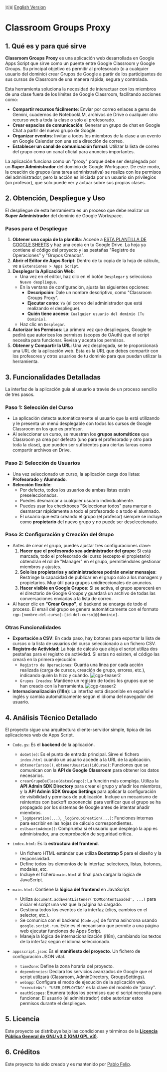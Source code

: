 🇬🇧 [English Version](README.en.md)

# Classroom Groups Proxy

## 1. Qué es y para qué sirve

**Classroom Groups Proxy** es una aplicación web desarrollada en Google Apps Script que sirve como un puente entre Google Classroom y Google Groups. Su principal objetivo es permitir al profesorado (o a cualquier usuario del dominio) crear Grupos de Google a partir de los participantes de sus cursos de Classroom de una manera rápida, segura y controlada.

Esta herramienta soluciona la necesidad de interactuar con los miembros de una clase fuera de los límites de Google Classroom, facilitando acciones como:

*   **Compartir recursos fácilmente**: Enviar por correo enlaces a gems de Gemini, cuadernos de NotebookLM, archivos de Drive o cualquier otro recurso web a toda la clase o solo al profesorado.
*   **Crear espacios de comunicación**: Generar un grupo de chat en Google Chat a partir del nuevo grupo de Google.
*   **Organizar eventos**: Invitar a todos los miembros de la clase a un evento en Google Calendar con una sola dirección de correo.
*   **Establecer un canal de comunicación formal**: Utilizar la lista de correo del grupo como un canal oficial para anuncios importantes.

La aplicación funciona como un "proxy" porque debe ser desplegada por un **Super Administrador** del dominio de Google Workspace. De este modo, la creación de grupos (una tarea administrativa) se realiza con los permisos del administrador, pero la acción es iniciada por un usuario sin privilegios (un profesor), que solo puede ver y actuar sobre sus propias clases.

## 2. Obtención, Despliegue y Uso

El despliegue de esta herramienta es un proceso que debe realizar un **Super Administrador** del dominio de Google Workspace.

### Pasos para el Despliegue

1.  **Obtener una copia de la plantilla**: Accede a [ESTA PLANTILLA DE GOOGLE SHEETS](https://docs.google.com/spreadsheets/d/{ID_ARCHIVO}/copy) y haz una copia en tu Google Drive. La hoja ya contiene el código del proyecto y las pestañas "Registro de Operaciones" y "Grupos Creados".
2.  **Abrir el Editor de Apps Script**: Dentro de tu copia de la hoja de cálculo, ve a `Extensiones > Apps Script`.
3.  **Desplegar la Aplicación Web**:
    *   Una vez en el editor, haz clic en el botón `Desplegar` y selecciona `Nuevo despliegue`.
    *   En la ventana de configuración, ajusta las siguientes opciones:
        *   **Descripción**: Dale un nombre descriptivo, como "Classroom Groups Proxy".
        *   **Ejecutar como**: `Yo` (el correo del administrador que está realizando el despliegue).
        *   **Quién tiene acceso**: `Cualquier usuario del dominio [Tu Dominio]`.
    *   Haz clic en `Desplegar`.
5.  **Autorizar los Permisos**: La primera vez que despliegues, Google te pedirá que autorices los permisos (scopes de OAuth) que el script necesita para funcionar. Revisa y acepta los permisos.
6.  **Obtener y Compartir la URL**: Una vez desplegada, se te proporcionará una URL de la aplicación web. Esta es la URL que debes compartir con los profesores y otros usuarios de tu dominio para que puedan utilizar la herramienta.

## 3. Funcionalidades Detalladas

La interfaz de la aplicación guía al usuario a través de un proceso sencillo de tres pasos.

### Paso 1: Selección del Curso

*   La aplicación detecta automáticamente el usuario que la está utilizando y le presenta un menú desplegable con todos los cursos de Google Classroom en los que es profesor.
*   Al seleccionar un curso, se muestran los **grupos automáticos** que Classroom ya crea por defecto (uno para el profesorado y otro para toda la clase), que pueden ser suficientes para ciertas tareas como compartir archivos en Drive.

### Paso 2: Selección de Usuarios

*   Una vez seleccionado un curso, la aplicación carga dos listas: **Profesorado** y **Alumnado**.
*   **Selección flexible**:
    *   Por defecto, todos los usuarios de ambas listas están preseleccionados.
    *   Puedes desmarcar a cualquier usuario individualmente.
    *   Puedes usar los checkboxes "Seleccionar todos" para marcar o desmarcar rápidamente a todo el profesorado o a todo el alumnado.
    *   El usuario que está creando el grupo (el profesor) siempre se incluye como **propietario** del nuevo grupo y no puede ser deseleccionado.

### Paso 3: Configuración y Creación del Grupo

*   Antes de crear el grupo, puedes ajustar tres configuraciones clave:
    1.  **Hacer que el profesorado sea administrador del grupo**: Si está marcada, todo el profesorado del curso (excepto el propietario) obtendrán el rol de "Manager" en el grupo, permitiéndoles gestionar miembros y ajustes.
    2.  **Solo los propietarios y administradores podrán enviar mensajes**: Restringe la capacidad de publicar en el grupo solo a los managers y propietarios. Muy útil para grupos unidireccionales de anuncios.
    3.  **Hacer visible en Google Grupos**: Si se activa, el grupo aparecerá en el directorio de Google Groups y guardará un archivo de todas las conversaciones enviadas a la lista de correo.
*   Al hacer clic en **"Crear Grupo"**, el backend se encarga de todo el proceso. El email del grupo se genera automáticamente con el formato `cgp-[nombre-del-curso]-[id-del-curso]@[dominio]`.

### Otras Funcionalidades

*   **Exportación a CSV**: En cada paso, hay botones para exportar la lista de cursos o la lista de usuarios del curso seleccionado a un fichero CSV.
*   **Registro de Actividad**: La hoja de cálculo que aloja el script utiliza dos pestañas para el registro de actividad. Si estas no existen, el código las creará en la primera ejecución:
    *   `Registro de Operaciones`: Guarda una línea por cada acción realizada (carga de cursos, creación de grupo, errores, etc.), indicando quién la hizo y cuándo.
      ![cgp-teaser2](readme-files/cgp-teaser2.png)
    *   `Grupos Creados`: Mantiene un registro de todos los grupos que se han creado con la herramienta.
      ![cgp-teaser2](readme-files/cgp-teaser2.png)
*   **Internacionalización (i18n)**: La interfaz está disponible en español e inglés y cambia automáticamente según el idioma del navegador del usuario.

## 4. Análisis Técnico Detallado

El proyecto sigue una arquitectura cliente-servidor simple, típica de las aplicaciones web de Apps Script.

*   `Code.gs`: Es el **backend** de la aplicación.
    *   `doGet(e)`: Es el punto de entrada principal. Sirve el fichero `index.html` cuando un usuario accede a la URL de la aplicación.
    *   `obtenerCursos()`, `obtenerUsuarios(idCurso)`: Funciones que se comunican con la **API de Google Classroom** para obtener los datos necesarios.
    *   `crearGrupoDeClase(datosGrupo)`: La función más compleja. Utiliza la **API Admin SDK Directory** para crear el grupo y añadir los miembros, y la **API Admin SDK Groups Settings** para aplicar la configuración de visibilidad y permisos de publicación. Incluye un mecanismo de reintentos con backoff exponencial para verificar que el grupo se ha propagado por los sistemas de Google antes de intentar añadir miembros.
    *   `_logOperation(...)`, `_logGroupCreation(...)`: Funciones internas para escribir en las hojas de cálculo correspondientes.
    *   `esUsuarioAdmin()`: Comprueba si el usuario que desplegó la app es administrador, una comprobación de seguridad crítica.

*   `index.html`: Es la **estructura del frontend**.
    *   Un fichero HTML estándar que utiliza **Bootstrap 5** para el diseño y la responsividad.
    *   Define todos los elementos de la interfaz: selectores, listas, botones, modales, etc.
    *   Incluye el fichero `main.html` al final para cargar la lógica de JavaScript.

*   `main.html`: Contiene la **lógica del frontend** en JavaScript.
    *   Utiliza `document.addEventListener('DOMContentLoaded', ...)` para iniciar el script una vez que la página ha cargado.
    *   Gestiona todos los eventos de la interfaz (clics, cambios en el selector, etc.).
    *   Se comunica con el backend (`Code.gs`) de forma asíncrona usando `google.script.run`. Este es el mecanismo que permite a una página web ejecutar funciones de Apps Script.
    *   Maneja la lógica de internacionalización (i18n), cambiando los textos de la interfaz según el idioma seleccionado.

*   `appsscript.json`: Es el **manifiesto del proyecto**. Un fichero de configuración JSON vital.
    *   `timeZone`: Define la zona horaria del proyecto.
    *   `dependencies`: Declara los servicios avanzados de Google que el script utilizará (Classroom, AdminDirectory, GroupsSettings).
    *   `webapp`: Configura el modo de ejecución de la aplicación web. `"executeAs": "USER_DEPLOYING"` es la clave del modelo de "proxy".
    *   `oauthScopes`: Enumera todos los permisos que el script necesita para funcionar. El usuario (el administrador) debe autorizar estos permisos durante el despliegue.

## 5. Licencia

Este proyecto se distribuye bajo las condiciones y términos de la **[Licencia Pública General de GNU v3.0 (GNU GPL v3)](LICENSE)**.

## 6. Créditos

Este proyecto ha sido creado y es mantenido por [Pablo Felip](https://www.linkedin.com/in/pfelipm/).
